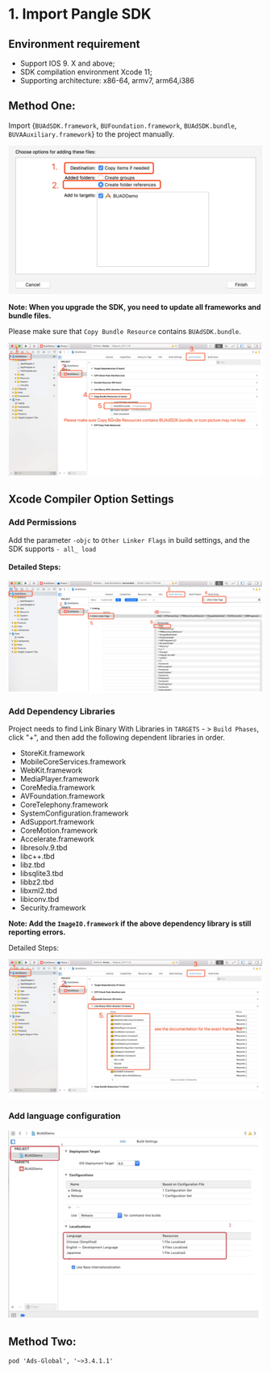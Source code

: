 # 1. Import Pangle SDK

## Environment requirement
- Support  IOS 9. X and above;
- SDK compilation environment Xcode 11;
- Supporting architecture: x86-64, armv7, arm64,i386

## Method One:
Import {`BUAdSDK.framework`, `BUFoundation.framework`, `BUAdSDK.bundle`, `BUVAAuxiliary.framework`} to the project manually.

<img src="destination.png" />


**Note: When you upgrade the SDK, you need to update all frameworks and bundle files.**


Please make sure that `Copy Bundle Resource` contains `BUAdSDK.bundle`.

<img src="bundle.png" />




## Xcode Compiler Option Settings

### Add Permissions

Add the parameter `-objc` to `Other Linker Flags` in build settings, and the SDK supports `- all_ load`

#### Detailed Steps:

<img src="permission.png" />




### Add Dependency Libraries

Project needs to find Link Binary With Libraries in `TARGETS` - > `Build Phases`, click "+", and then add the following dependent libraries in order.

- StoreKit.framework
- MobileCoreServices.framework
- WebKit.framework
- MediaPlayer.framework
- CoreMedia.framework
- AVFoundation.framework
- CoreTelephony.framework
- SystemConfiguration.framework
- AdSupport.framework
- CoreMotion.framework
- Accelerate.framework
- libresolv.9.tbd
- libc++.tbd
- libz.tbd
- libsqlite3.tbd
- libbz2.tbd
- libxml2.tbd
- libiconv.tbd
- Security.framework


**Note: Add the `ImageIO.framework` if the above dependency library is still reporting errors.**

Detailed Steps:

<img src="library.png"/>



### Add language configuration

<img src="language.png"/>



## Method Two:
```XML
pod 'Ads-Global', '~>3.4.1.1' 
```

